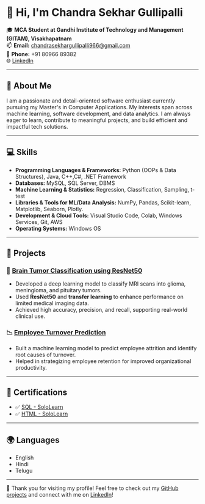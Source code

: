 # 👋 Hi, I'm Chandra Sekhar Gullipalli

🎓 **MCA Student at Gandhi Institute of Technology and Management (GITAM), Visakhapatnam**  
📫 **Email:** chandrasekhargullipalli966@gmail.com  
📱 **Phone:** +91 80966 89382  
🌐 [LinkedIn](https://www.linkedin.com/in/gullipalli-chandra-sekhar-93a3a5293) 

---

## 🚀 About Me

I am a passionate and detail-oriented software enthusiast currently pursuing my Master's in Computer Applications. My interests span across machine learning, software development, and data analytics. I am always eager to learn, contribute to meaningful projects, and build efficient and impactful tech solutions.

---

## 💻 Skills

- **Programming Languages & Frameworks:** Python (OOPs & Data Structures), Java, C++,C#, .NET Framework  
- **Databases:** MySQL, SQL Server, DBMS  
- **Machine Learning & Statistics:** Regression, Classification, Sampling, t-test  
- **Libraries & Tools for ML/Data Analysis:** NumPy, Pandas, Scikit-learn, Matplotlib, Seaborn, Plotly.  
- **Development & Cloud Tools:** Visual Studio Code, Colab, Windows Services, Git, AWS  
- **Operating Systems:** Windows OS  

---

## 🧠 Projects

### 🔬 [Brain Tumor Classification using ResNet50](https://github.com/ChandraSekharGullipalli/brain-tumor-classification)
- Developed a deep learning model to classify MRI scans into glioma, meningioma, and pituitary tumors.
- Used **ResNet50** and **transfer learning** to enhance performance on limited medical imaging data.
- Achieved high accuracy, precision, and recall, supporting real-world clinical use.

### 📉 [Employee Turnover Prediction](https://github.com/ChandraSekharGullipalli/Employee_Attrition)
- Built a machine learning model to predict employee attrition and identify root causes of turnover.
- Helped in strategizing employee retention for improved organizational productivity.

---

## 🏅 Certifications

- ✅ [SQL - SoloLearn](https://www.sololearn.com/certificates/CT-RIKWCQOL)
- ✅ [HTML - SoloLearn](https://www.sololearn.com/certificates/CT-ZWGXRKE4)

---

## 🌍 Languages

- English  
- Hindi  
- Telugu  

---

🔗 Thank you for visiting my profile! Feel free to check out my [GitHub projects](https://github.com/ChandraSekharGullipalli) and connect with me on [LinkedIn](https://www.linkedin.com/in/gullipalli-chandra-sekhar-93a3a5293)!
